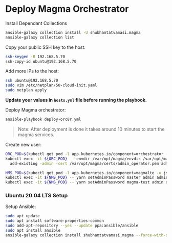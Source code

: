 # Deploy Magma Orchestrator

Install Dependant Collections
```bash
ansible-galaxy collection install -U shubhamtatvamasi.magma
ansible-galaxy collection list
```

Copy your public SSH key to the host:
```bash
ssh-keygen -R 192.168.5.70
ssh-copy-id ubuntu@192.168.5.70
```

Add more IPs to the host:
```bash
ssh ubuntu@192.168.5.70
sudo vim /etc/netplan/50-cloud-init.yaml
sudo netplan apply
```

**Update your values in `hosts.yml` file before running the playbook.**

Deploy Magma orchestrator:
```bash
ansible-playbook deploy-orc8r.yml
```
> Note: After deployment is done it takes around 10 minutes to start the magma services.

Create new user:
```bash
ORC_POD=$(kubectl get pod -l app.kubernetes.io/component=orchestrator -o jsonpath='{.items[0].metadata.name}')
kubectl exec -it ${ORC_POD} -- envdir /var/opt/magma/envdir /var/opt/magma/bin/accessc \
  add-existing -admin -cert /var/opt/magma/certs/admin_operator.pem admin_operator

NMS_POD=$(kubectl get pod -l app.kubernetes.io/component=magmalte -o jsonpath='{.items[0].metadata.name}')
kubectl exec -it ${NMS_POD} -- yarn setAdminPassword master admin admin
kubectl exec -it ${NMS_POD} -- yarn setAdminPassword magma-test admin admin
```

### Ubuntu 20.04 LTS Setup

Setup Ansible:
```bash
sudo apt update
sudo apt install software-properties-common
sudo add-apt-repository --yes --update ppa:ansible/ansible
sudo apt install ansible
ansible-galaxy collection install shubhamtatvamasi.magma --force-with-deps
```
